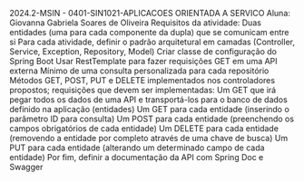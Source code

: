 2024.2-MSIN - 0401-SIN1021-APLICACOES ORIENTADA A SERVICO
Aluna: Giovanna Gabriela Soares de Oliveira
Requisitos da atividade:
Duas entidades (uma para cada componente da dupla) que se comunicam entre si
Para cada atividade, definir o padrão arquitetural em camadas (Controller, Service, Exception, Repository, Model)
Criar classe de configuração do Spring Boot
Usar RestTemplate para fazer requisições GET em uma API externa
Mínimo de uma consulta personalizada para cada repositório
Métodos GET, POST, PUT e DELETE implementados nos controladores propostos; requisições que devem ser implementadas:
Um GET que irá pegar todos os dados de uma API e transportá-los para o banco de dados definido na aplicação (entidades)
Um GET para cada entidade (inserindo o parâmetro ID para consulta)
Um POST para cada entidade (preenchendo os campos obrigatórios de cada entidade)
Um DELETE para cada entidade (removendo a entidade por completo através de uma chave de busca)
Um PUT para cada entidade (alterando um determinado campo de cada entidade)
Por fim, definir a documentação da API com Spring Doc e Swagger
